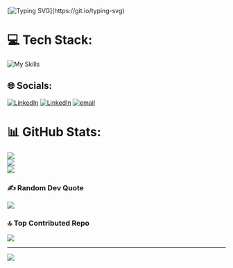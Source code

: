 [![Typing SVG](https://readme-typing-svg.demolab.com?font=Fira+Code&weight=500&size=30&pause=1000&color=0DF75C&width=435&lines=Hi+There!!!;I+am+Rohit+Nair+P+!)](https://git.io/typing-svg)

# 💻 Tech Stack:
![My Skills](https://skillicons.dev/icons?i=html,css,js,react,nodejs,mongodb,py,vscode,vite,netlify,github,apple,bash,linkedin,gmail,instagram)

## 🌐 Socials:
[![LinkedIn](https://img.shields.io/badge/LinkedIn-%230077B5.svg?logo=linkedin&logoColor=white)](https://www.linkedin.com/in/rohit-nair-p-7a535b251/)
[![LinkedIn](https://img.shields.io/badge/LinkedIn-%230077B5.svg?logo=linkedin&logoColor=white)](https://www.linkedin.com/in/rohit-nair-p-7a535b251/)
[![email](https://img.shields.io/badge/Email-D14836?logo=gmail&logoColor=white)](mailto:rohitnairmuttathethu@gmail.com) 

# 📊 GitHub Stats:
![](https://github-readme-stats.vercel.app/api?username=Vegapunk-debug&theme=dark&hide_border=false&include_all_commits=false&count_private=false)<br/>
![](https://nirzak-streak-stats.vercel.app/?user=Vegapunk-debug&theme=dark&hide_border=false)<br/>
![](https://github-readme-stats.vercel.app/api/top-langs/?username=Vegapunk-debug&theme=dark&hide_border=false&include_all_commits=false&count_private=false&layout=compact)

### ✍️ Random Dev Quote
![](https://quotes-github-readme.vercel.app/api?type=horizontal&theme=radical)

### 🔝 Top Contributed Repo
![](https://github-contributor-stats.vercel.app/api?username=Vegapunk-debug&limit=5&theme=dark&combine_all_yearly_contributions=true)

---
[![](https://visitcount.itsvg.in/api?id=Vegapunk-debug&icon=2&color=1)](https://visitcount.itsvg.in)

<!-- Proudly created with GPRM ( https://gprm.itsvg.in ) -->
